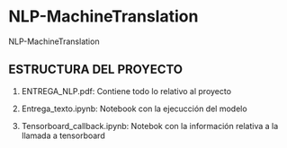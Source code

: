 # NLP-MachineTranslation
 NLP-MachineTranslation
## ESTRUCTURA DEL PROYECTO



1) ENTREGA_NLP.pdf: Contiene todo lo relativo al proyecto

2) Entrega_texto.ipynb: Notebook con la ejecucción del modelo

3) Tensorboard_callback.ipynb: Notebok con la información relativa a la llamada a tensorboard

